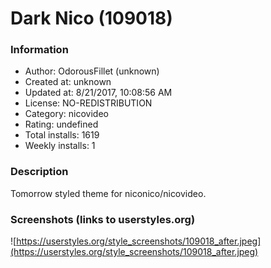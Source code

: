 # Dark Nico (109018)

### Information
- Author: OdorousFillet (unknown)
- Created at: unknown
- Updated at: 8/21/2017, 10:08:56 AM
- License: NO-REDISTRIBUTION
- Category: nicovideo
- Rating: undefined
- Total installs: 1619
- Weekly installs: 1


### Description
Tomorrow styled theme for niconico/nicovideo.


### Screenshots (links to userstyles.org)
![https://userstyles.org/style_screenshots/109018_after.jpeg](https://userstyles.org/style_screenshots/109018_after.jpeg)


